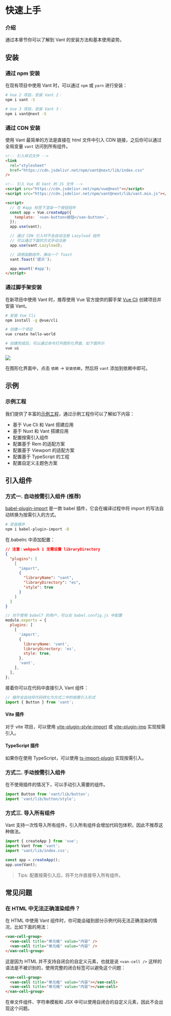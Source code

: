 # 快速上手

### 介绍

通过本章节你可以了解到 Vant 的安装方法和基本使用姿势。

## 安装

### 通过 npm 安装

在现有项目中使用 Vant 时，可以通过 `npm` 或 `yarn` 进行安装：

```bash
# Vue 2 项目，安装 Vant 2：
npm i vant -S

# Vue 3 项目，安装 Vant 3：
npm i vant@next -S
```

### 通过 CDN 安装

使用 Vant 最简单的方法是直接在 html 文件中引入 CDN 链接，之后你可以通过全局变量 `vant` 访问到所有组件。

```html
<!-- 引入样式文件 -->
<link
  rel="stylesheet"
  href="https://cdn.jsdelivr.net/npm/vant@next/lib/index.css"
/>

<!-- 引入 Vue 和 Vant 的 JS 文件 -->
<script src="https://cdn.jsdelivr.net/npm/vue@next"></script>
<script src="https://cdn.jsdelivr.net/npm/vant@next/lib/vant.min.js"></script>

<script>
  // 在 #app 标签下渲染一个按钮组件
  const app = Vue.createApp({
    template: `<van-button>按钮</van-button>`,
  });
  app.use(vant);

  // 通过 CDN 引入时不会自动注册 Lazyload 组件
  // 可以通过下面的方式手动注册
  app.use(vant.Lazyload);

  // 调用函数组件，弹出一个 Toast
  vant.Toast('提示');

  app.mount('#app');
</script>
```

### 通过脚手架安装

在新项目中使用 Vant 时，推荐使用 Vue 官方提供的脚手架 [Vue Cli](https://cli.vuejs.org/zh/) 创建项目并安装 Vant。

```bash
# 安装 Vue Cli
npm install -g @vue/cli

# 创建一个项目
vue create hello-world

# 创建完成后，可以通过命令打开图形化界面，如下图所示
vue ui
```

![](https://img.yzcdn.cn/vant/vue-cli-demo-201809032000.png)

在图形化界面中，点击 `依赖` -> `安装依赖`，然后将 `vant` 添加到依赖中即可。

## 示例

### 示例工程

我们提供了丰富的[示例工程](https://github.com/youzan/vant-demo)，通过示例工程你可以了解如下内容：

- 基于 Vue Cli 和 Vant 搭建应用
- 基于 Nuxt 和 Vant 搭建应用
- 配置按需引入组件
- 配置基于 Rem 的适配方案
- 配置基于 Viewport 的适配方案
- 配置基于 TypeScript 的工程
- 配置自定义主题色方案

## 引入组件

### 方式一. 自动按需引入组件 (推荐)

[babel-plugin-import](https://github.com/ant-design/babel-plugin-import) 是一款 babel 插件，它会在编译过程中将 import 的写法自动转换为按需引入的方式。

```bash
# 安装插件
npm i babel-plugin-import -D
```

在.babelrc 中添加配置：

```json
// 注意：webpack 1 无需设置 libraryDirectory
{
  "plugins": [
    [
      "import",
      {
        "libraryName": "vant",
        "libraryDirectory": "es",
        "style": true
      }
    ]
  ]
}
```

```js
// 对于使用 babel7 的用户，可以在 babel.config.js 中配置
module.exports = {
  plugins: [
    [
      'import',
      {
        libraryName: 'vant',
        libraryDirectory: 'es',
        style: true,
      },
      'vant',
    ],
  ],
};
```

接着你可以在代码中直接引入 Vant 组件：

```js
// 插件会自动将代码转化为方式二中的按需引入形式
import { Button } from 'vant';
```

#### Vite 插件

对于 vite 项目，可以使用 [vite-plugin-style-import](https://github.com/anncwb/vite-plugin-style-import) 或 [vite-plugin-imp](https://github.com/onebay/vite-plugin-imp) 实现按需引入。

#### TypeScript 插件

如果你在使用 TypeScript，可以使用 [ts-import-plugin](https://github.com/Brooooooklyn/ts-import-plugin) 实现按需引入。

### 方式二. 手动按需引入组件

在不使用插件的情况下，可以手动引入需要的组件。

```js
import Button from 'vant/lib/button';
import 'vant/lib/button/style';
```

### 方式三. 导入所有组件

Vant 支持一次性导入所有组件，引入所有组件会增加代码包体积，因此不推荐这种做法。

```js
import { createApp } from 'vue';
import Vant from 'vant';
import 'vant/lib/index.css';

const app = createApp();
app.use(Vant);
```

> Tips: 配置按需引入后，将不允许直接导入所有组件。

## 常见问题

### 在 HTML 中无法正确渲染组件？

在 HTML 中使用 Vant 组件时，你可能会碰到部分示例代码无法正确渲染的情况，比如下面的用法：

```html
<van-cell-group>
  <van-cell title="单元格" value="内容" />
  <van-cell title="单元格" value="内容" />
</van-cell-group>
```

这是因为 HTML 并不支持自闭合的自定义元素，也就是说 `<van-cell />` 这样的语法是不被识别的，使用完整的闭合标签可以避免这个问题：

```html
<van-cell-group>
  <van-cell title="单元格" value="内容"></van-cell>
  <van-cell title="单元格" value="内容"></van-cell>
</van-cell-group>
```

在单文件组件、字符串模板和 JSX 中可以使用自闭合的自定义元素，因此不会出现这个问题。
